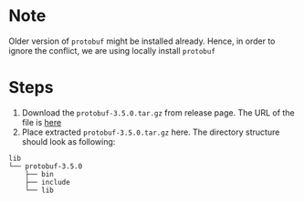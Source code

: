 # Note
Older version of `protobuf` might be installed already. Hence, in order to ignore the conflict, we are using locally install `protobuf`

# Steps
1. Download the `protobuf-3.5.0.tar.gz` from release page. The URL of the file is [here](https://github.com/ravijo/ros_protocol_buffer_tutorial/releases/download/1/protobuf-3.5.0.tar.gz)
1. Place extracted `protobuf-3.5.0.tar.gz` here. The directory structure should look as following:

```
lib
└── protobuf-3.5.0
    ├── bin
    ├── include
    └── lib
```
